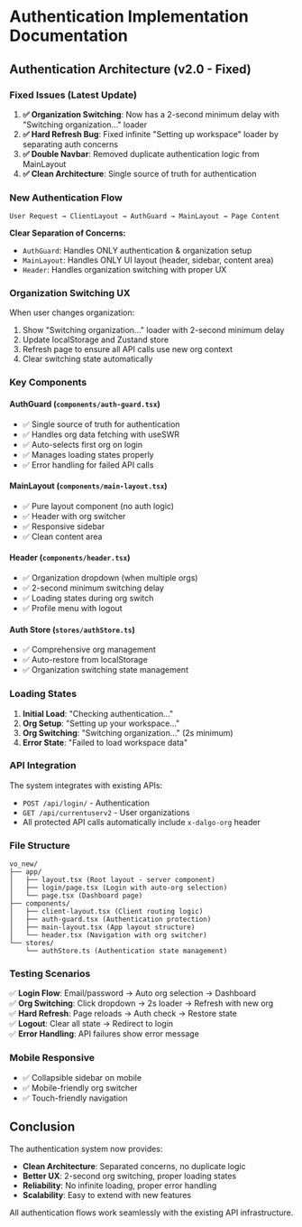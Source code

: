 # Authentication Implementation Documentation

## Authentication Architecture (v2.0 - Fixed)

### **Fixed Issues (Latest Update)**

1. **✅ Organization Switching**: Now has a 2-second minimum delay with "Switching organization..." loader
2. **✅ Hard Refresh Bug**: Fixed infinite "Setting up workspace" loader by separating auth concerns
3. **✅ Double Navbar**: Removed duplicate authentication logic from MainLayout
4. **✅ Clean Architecture**: Single source of truth for authentication

### **New Authentication Flow**

```
User Request → ClientLayout → AuthGuard → MainLayout → Page Content
```

**Clear Separation of Concerns:**
- `AuthGuard`: Handles ONLY authentication & organization setup
- `MainLayout`: Handles ONLY UI layout (header, sidebar, content area)
- `Header`: Handles organization switching with proper UX

### **Organization Switching UX**

When user changes organization:
1. Show "Switching organization..." loader with 2-second minimum delay
2. Update localStorage and Zustand store
3. Refresh page to ensure all API calls use new org context
4. Clear switching state automatically

### **Key Components**

#### **AuthGuard** (`components/auth-guard.tsx`)
- ✅ Single source of truth for authentication
- ✅ Handles org data fetching with useSWR
- ✅ Auto-selects first org on login
- ✅ Manages loading states properly
- ✅ Error handling for failed API calls

#### **MainLayout** (`components/main-layout.tsx`)  
- ✅ Pure layout component (no auth logic)
- ✅ Header with org switcher
- ✅ Responsive sidebar
- ✅ Clean content area

#### **Header** (`components/header.tsx`)
- ✅ Organization dropdown (when multiple orgs)
- ✅ 2-second minimum switching delay
- ✅ Loading states during org switch
- ✅ Profile menu with logout

#### **Auth Store** (`stores/authStore.ts`)
- ✅ Comprehensive org management
- ✅ Auto-restore from localStorage
- ✅ Organization switching state management

### **Loading States**

1. **Initial Load**: "Checking authentication..."
2. **Org Setup**: "Setting up your workspace..."  
3. **Org Switching**: "Switching organization..." (2s minimum)
4. **Error State**: "Failed to load workspace data"

### **API Integration**

The system integrates with existing APIs:
- `POST /api/login/` - Authentication
- `GET /api/currentuserv2` - User organizations
- All protected API calls automatically include `x-dalgo-org` header

### **File Structure**

```
vo_new/
├── app/
│   ├── layout.tsx (Root layout - server component)
│   ├── login/page.tsx (Login with auto-org selection)
│   └── page.tsx (Dashboard page)
├── components/
│   ├── client-layout.tsx (Client routing logic)
│   ├── auth-guard.tsx (Authentication protection)
│   ├── main-layout.tsx (App layout structure)
│   └── header.tsx (Navigation with org switcher)
└── stores/
    └── authStore.ts (Authentication state management)
```

### **Testing Scenarios**

✅ **Login Flow**: Email/password → Auto org selection → Dashboard  
✅ **Org Switching**: Click dropdown → 2s loader → Refresh with new org  
✅ **Hard Refresh**: Page reloads → Auth check → Restore state  
✅ **Logout**: Clear all state → Redirect to login  
✅ **Error Handling**: API failures show error message  

### **Mobile Responsive**

- ✅ Collapsible sidebar on mobile
- ✅ Mobile-friendly org switcher  
- ✅ Touch-friendly navigation

## Conclusion

The authentication system now provides:
- **Clean Architecture**: Separated concerns, no duplicate logic
- **Better UX**: 2-second org switching, proper loading states
- **Reliability**: No infinite loading, proper error handling  
- **Scalability**: Easy to extend with new features

All authentication flows work seamlessly with the existing API infrastructure. 